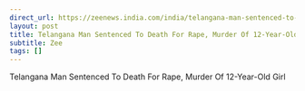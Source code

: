 ```yaml
---
direct_url: https://zeenews.india.com/india/telangana-man-sentenced-to-death-for-rape-murder-of-12-year-old-girl-2945951.html
layout: post
title: Telangana Man Sentenced To Death For Rape, Murder Of 12-Year-Old Girl
subtitle: Zee
tags: []
---
```


Telangana Man Sentenced To Death For Rape, Murder Of 12-Year-Old Girl
